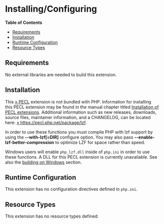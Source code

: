 Installing/Configuring
======================

**Table of Contents**

-   [Requirements](/lzf/setup.html#Requirements)
-   [Installation](/lzf/setup.html#Installation)
-   [Runtime Configuration](/lzf/setup.html#Runtime%20Configuration)
-   [Resource Types](/lzf/setup.html#Resource%20Types)

Requirements
------------

No external libraries are needed to build this extension.

Installation
------------

This <a href="https://pecl.php.net/" class="link external">» PECL</a>
extension is not bundled with PHP. Information for installing this PECL
extension may be found in the manual chapter titled
<a href="/install/pecl.html" class="link">Installation of PECL extensions</a>.
Additional information such as new releases, downloads, source files,
maintainer information, and a CHANGELOG, can be located here:
<a href="https://pecl.php.net/package/lzf" class="link external">» https://pecl.php.net/package/lzf</a>.

In order to use these functions you must compile PHP with lzf support by
using the **--with-lzf\[=DIR\]** configure option. You may also pass
**--enable-lzf-better-compression** to optimize LZF for space rather
than speed.

Windows users will enable `php_lzf.dll` inside of `php.ini` in order to
use these functions. A DLL for this PECL extension is currently
unavailable. See also the
<a href="/install/windows/legacy/index.html#install.windows.legacy.building" class="link">building on Windows</a>
section.

Runtime Configuration
---------------------

This extension has no configuration directives defined in `php.ini`.

Resource Types
--------------

This extension has no resource types defined.
